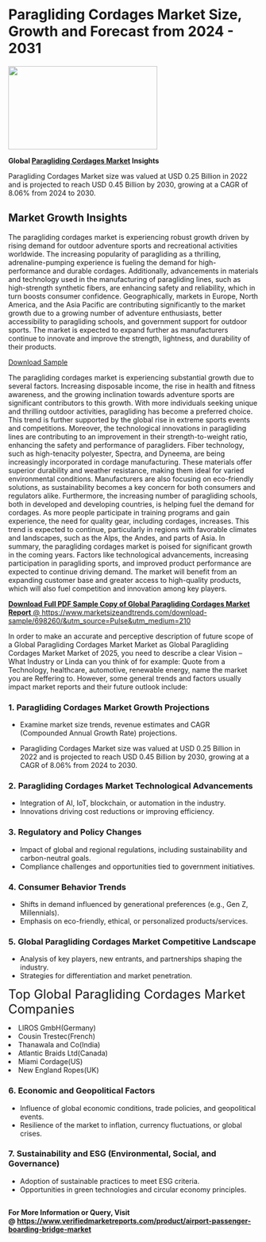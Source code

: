 <H1>Paragliding Cordages Market Size, Growth and Forecast from 2024 - 2031</H1><img class="aligncenter size-medium wp-image-584254" src="https://thirdeyenews.in/wp-content/uploads/2024/09/Global-Market-Research-300x168.jpeg" alt="" width="300" height="168" /><p><strong>Global&nbsp;<a href="https://www.marketsizeandtrends.com/download-sample/698260/&amp;utm_source=Pulse&amp;utm_medium=210">Paragliding Cordages Market</a> Insights</strong></p><p>Paragliding Cordages Market size was valued at USD 0.25 Billion in 2022 and is projected to reach USD 0.45 Billion by 2030, growing at a CAGR of 8.06% from 2024 to 2030.</p><p><h2>Market Growth Insights</h2> <p>The paragliding cordages market is experiencing robust growth driven by rising demand for outdoor adventure sports and recreational activities worldwide. The increasing popularity of paragliding as a thrilling, adrenaline-pumping experience is fueling the demand for high-performance and durable cordages. Additionally, advancements in materials and technology used in the manufacturing of paragliding lines, such as high-strength synthetic fibers, are enhancing safety and reliability, which in turn boosts consumer confidence. Geographically, markets in Europe, North America, and the Asia Pacific are contributing significantly to the market growth due to a growing number of adventure enthusiasts, better accessibility to paragliding schools, and government support for outdoor sports. The market is expected to expand further as manufacturers continue to innovate and improve the strength, lightness, and durability of their products.</p> <p><a href="#">Download Sample</a></p> <p>The paragliding cordages market is experiencing substantial growth due to several factors. Increasing disposable income, the rise in health and fitness awareness, and the growing inclination towards adventure sports are significant contributors to this growth. With more individuals seeking unique and thrilling outdoor activities, paragliding has become a preferred choice. This trend is further supported by the global rise in extreme sports events and competitions. Moreover, the technological innovations in paragliding lines are contributing to an improvement in their strength-to-weight ratio, enhancing the safety and performance of paragliders. Fiber technology, such as high-tenacity polyester, Spectra, and Dyneema, are being increasingly incorporated in cordage manufacturing. These materials offer superior durability and weather resistance, making them ideal for varied environmental conditions. Manufacturers are also focusing on eco-friendly solutions, as sustainability becomes a key concern for both consumers and regulators alike. Furthermore, the increasing number of paragliding schools, both in developed and developing countries, is helping fuel the demand for cordages. As more people participate in training programs and gain experience, the need for quality gear, including cordages, increases. This trend is expected to continue, particularly in regions with favorable climates and landscapes, such as the Alps, the Andes, and parts of Asia. In summary, the paragliding cordages market is poised for significant growth in the coming years. Factors like technological advancements, increasing participation in paragliding sports, and improved product performance are expected to continue driving demand. The market will benefit from an expanding customer base and greater access to high-quality products, which will also fuel competition and innovation among key players.</p> <p><a href="#"></p><p><span class=""><strong>Download Full PDF Sample Copy of Global Paragliding Cordages Market Report</strong> @ <a href="https://www.marketsizeandtrends.com/download-sample/698260/&amp;utm_source=Pulse&amp;utm_medium=210" target="_blank">https://www.marketsizeandtrends.com/download-sample/698260/&amp;utm_source=Pulse&amp;utm_medium=210</a></span></p><p>In order to make an accurate and perceptive description of future scope of a Global&nbsp;Paragliding Cordages Market Market as Global&nbsp;Paragliding Cordages Market Market of 2025, you need to describe a clear Vision &ndash; What Industry or Linda can you think of for example: Quote from a Technology, healthcare, automotive, renewable energy, name the market you are Reffering to. However, some general trends and factors usually impact market reports and their future outlook include:</p><h3>1.&nbsp;<strong>Paragliding Cordages Market Growth Projections</strong></h3><ul><li>Examine market size trends, revenue estimates and CAGR (Compounded Annual Growth Rate) projections.</li><li><p>Paragliding Cordages Market size was valued at USD 0.25 Billion in 2022 and is projected to reach USD 0.45 Billion by 2030, growing at a CAGR of 8.06% from 2024 to 2030.</p></li></ul><h3>2.&nbsp;<strong>Paragliding Cordages Market Technological Advancements</strong></h3><ul><li>Integration of AI, IoT, blockchain, or automation in the industry.</li><li>Innovations driving cost reductions or improving efficiency.</li></ul><h3>3.&nbsp;<strong>Regulatory and Policy Changes</strong></h3><ul><li>Impact of global and regional regulations, including sustainability and carbon-neutral goals.</li><li>Compliance challenges and opportunities tied to government initiatives.</li></ul><h3>4.&nbsp;<strong>Consumer Behavior Trends</strong></h3><ul><li>Shifts in demand influenced by generational preferences (e.g., Gen Z, Millennials).</li><li>Emphasis on eco-friendly, ethical, or personalized products/services.</li></ul><h3>5.&nbsp;<strong>Global Paragliding Cordages Market Competitive Landscape</strong></h3><ul><li>Analysis of key players, new entrants, and partnerships shaping the industry.</li><li>Strategies for differentiation and market penetration.</li></ul><p data-pm-slice="1 1 []"><span style="color: inherit; font-family: inherit; font-size: 25px;">Top Global Paragliding Cordages Market Companies</span></p><div class="" data-test-id=""><p><li>LIROS GmbH(Germany)</li><li> Cousin Trestec(French)</li><li> Thanawala and Co(India)</li><li> Atlantic Braids Ltd(Canada)</li><li> Miami Cordage(US)</li><li> New England Ropes(UK)</li></p></div><h3>6.&nbsp;<strong>Economic and Geopolitical Factors</strong></h3><ul><li>Influence of global economic conditions, trade policies, and geopolitical events.</li><li>Resilience of the market to inflation, currency fluctuations, or global crises.</li></ul><h3>7.&nbsp;<strong>Sustainability and ESG (Environmental, Social, and Governance)</strong></h3><ul><li>Adoption of sustainable practices to meet ESG criteria.</li><li>Opportunities in green technologies and circular economy principles.</li></ul><h2><strong style="font-size: 14px;">For More Information or Query, Visit @&nbsp;</strong><a style="background-color: #ffffff; font-size: 14px;" href="https://www.marketsizeandtrends.com/report/paragliding-cordages-market/" target="_blank">https://www.verifiedmarketreports.com/product/airport-passenger-boarding-bridge-market</a></h2>
